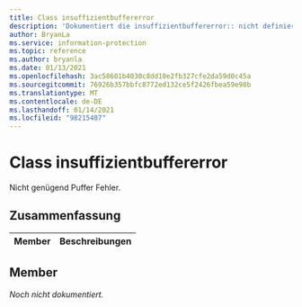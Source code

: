 ```yaml
---
title: Class insuffizientbuffererror
description: 'Dokumentiert die insuffizientbuffererror:: nicht definierte Klasse des Microsoft Information Protection (MIP) SDK.'
author: BryanLa
ms.service: information-protection
ms.topic: reference
ms.author: bryanla
ms.date: 01/13/2021
ms.openlocfilehash: 3ac58601b4030c8dd10e2fb327cfe2da59d0c45a
ms.sourcegitcommit: 76926b357bbfc8772ed132ce5f2426fbea59e98b
ms.translationtype: MT
ms.contentlocale: de-DE
ms.lasthandoff: 01/14/2021
ms.locfileid: "98215407"
---
```

# <a name="class-insufficientbuffererror"></a>Class insuffizientbuffererror 
Nicht genügend Puffer Fehler.
  
## <a name="summary"></a>Zusammenfassung
 Member                        | Beschreibungen                                
--------------------------------|---------------------------------------------
  
## <a name="members"></a>Member
_Noch nicht dokumentiert._

